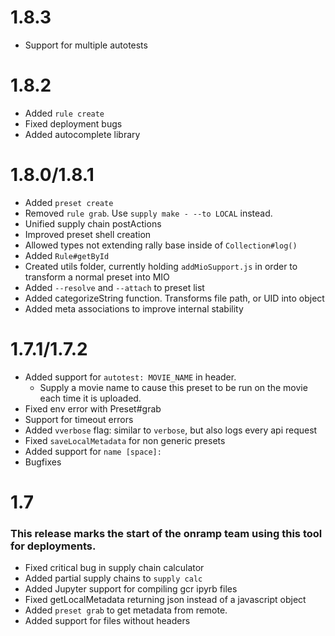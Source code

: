 # 1.8.3
 - Support for multiple autotests
# 1.8.2
 - Added `rule create`
 - Fixed deployment bugs
 - Added autocomplete library
# 1.8.0/1.8.1
 - Added `preset create`
 - Removed `rule grab`. Use `supply make - --to LOCAL` instead.
 - Unified supply chain postActions
 - Improved preset shell creation
 - Allowed types not extending rally base inside of `Collection#log()`
 - Added `Rule#getById`
 - Created utils folder, currently holding `addMioSupport.js` in order to transform
a normal preset into MIO
 - Added `--resolve` and `--attach` to preset list
 - Added categorizeString function. Transforms file path, or UID into object
 - Added meta associations to improve internal stability

# 1.7.1/1.7.2
 - Added support for `autotest: MOVIE_NAME` in header.
   - Supply a movie name to cause this preset to be run on the movie each time
     it is uploaded.
 - Fixed env error with Preset#grab
 - Support for timeout errors
 - Added `vverbose` flag: similar to `verbose`, but also logs every api request
 - Fixed `saveLocalMetadata` for non generic presets
 - Added support for `name [space]:`
 - Bugfixes
# 1.7
### This release marks the start of the onramp team using this tool for deployments.
 - Fixed critical bug in supply chain calculator
 - Added partial supply chains to `supply calc`
 - Added Jupyter support for compiling gcr ipyrb files
 - Fixed getLocalMetadata returning json instead of a javascript object
 - Added `preset grab` to get metadata from remote.
 - Added support for files without headers
